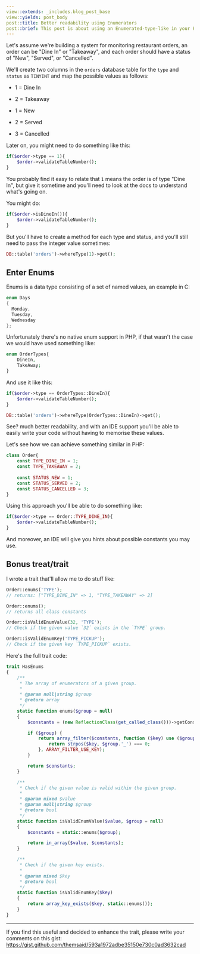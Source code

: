 ```yaml
---
view::extends: _includes.blog_post_base
view::yields: post_body
post::title: Better readability using Enumerators
post::brief: This post is about using an Enumerated-type-like in your PHP code for better readability.
---
```


Let's assume we're building a system for monitoring restaurant orders, an order can be "Dine In" or "Takeaway", and each order should have a status of "New", "Served", or "Cancelled".

We'll create two columns in the `orders` database table for the `type` and `status` as `TINYINT` and map the possible values as follows:

- 1 = Dine In
- 2 = Takeaway

- 1 = New
- 2 = Served
- 3 = Cancelled

Later on, you might need to do something like this:

```php
if($order->type == 1){
    $order->validateTableNumber();
}
```

You probably find it easy to relate that `1` means the order is of type "Dine In", but give it sometime and you'll need to look at the docs to understand what's going on.

You might do:

```php
if($order->isDineIn()){
    $order->validateTableNumber();
}
```

But you'll have to create a method for each type and status, and you'll still need to pass the integer value sometimes:

```php
DB::table('orders')->whereType(1)->get();
```

## Enter Enums

Enums is a data type consisting of a set of named values, an example in C:

```c
enum Days
{ 
  Monday, 
  Tuesday, 
  Wednesday 
};
```

Unfortunately there's no native enum support in PHP, if that wasn't the case we would have used something like:

```php
enum OrderTypes{
	DineIn,
	TakeAway;
}
```

And use it like this:

```php
if($order->type == OrderTypes::DineIn){
    $order->validateTableNumber();
}

DB::table('orders')->whereType(OrderTypes::DineIn)->get();
```

See? much better readability, and with an IDE support you'll be able to easily write your code without having to memorise these values.

Let's see how we can achieve something similar in PHP:

```php
class Order{
	const TYPE_DINE_IN = 1;
	const TYPE_TAKEAWAY = 2;
	
	const STATUS_NEW = 1;
	const STATUS_SERVED = 2;
	const STATUS_CANCELLED = 3;
}
```

Using this approach you'll be able to do something like:

```php
if($order->type == Order::TYPE_DINE_IN){
    $order->validateTableNumber();
}
```

And moreover, an IDE will give you hints about possible constants you may use.


## Bonus treat/trait

I wrote a trait that'll allow me to do stuff like:

```php
Order::enums('TYPE');
// returns: ["TYPE_DINE_IN" => 1, "TYPE_TAKEAWAY" => 2]

Order::enums();
// returns all class constants

Order::isValidEnumValue(32, 'TYPE');
// Check if the given value `32` exists in the `TYPE` group.

Order::isValidEnumKey('TYPE_PICKUP');
// Check if the given key `TYPE_PICKUP` exists.
```

Here's the full trait code:


```php
trait HasEnums
{
    /**
     * The array of enumerators of a given group.
     *
     * @param null|string $group
     * @return array
     */
    static function enums($group = null)
    {
        $constants = (new ReflectionClass(get_called_class()))->getConstants();

        if ($group) {
            return array_filter($constants, function ($key) use ($group) {
                return strpos($key, $group.'_') === 0;
            }, ARRAY_FILTER_USE_KEY);
        }

        return $constants;
    }

    /**
     * Check if the given value is valid within the given group.
     *
     * @param mixed $value
     * @param null|string $group
     * @return bool
     */
    static function isValidEnumValue($value, $group = null)
    {
        $constants = static::enums($group);

        return in_array($value, $constants);
    }

    /**
     * Check if the given key exists.
     *
     * @param mixed $key
     * @return bool
     */
    static function isValidEnumKey($key)
    {
        return array_key_exists($key, static::enums());
    }
}
```

---

If you find this useful and decided to enhance the trait, please write your comments on this gist: https://gist.github.com/themsaid/593a1972adbe35150e730c0ad3632cad